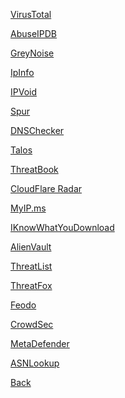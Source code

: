 [VirusTotal](https://www.virustotal.com/gui/home/search) 
<p id="hiddenTextVirusTotal"><p hidden>#reliable #AIO #community #hunting</p></p>


[AbuseIPDB](https://www.abuseipdb.com) 
<p id="hiddenTextAbuseIPDB"><p hidden>#community #reliable</p></p>


[GreyNoise](https://viz.greynoise.io) 
<p id="hiddenGreyNoise"><p hidden>#network</p></p>


[IpInfo](https://ipinfo.io) 
<p id="hiddenTextIpInfo"><p hidden>#osint</p></p>


[IPVoid](http://www.ipvoid.com) 
<p id="hiddenTextIPVoid"><p hidden>#osint #reversedns</p></p>


[Spur](https://spur.us/context) 
<p id="hiddenTextSpur"><p hidden>#vpn</p></p>


[DNSChecker](https://dnschecker.org/reverse-dns.php) 
<p id="hiddenTextDNSChecker"><p hidden>#reversedns</p></p>


[Talos](https://talosintelligence.com) 
<p id="hiddenTextTalos"><p hidden>#reputation #lateral</p></p>


[ThreatBook](https://threatbook.io) 
<p id="hiddenTextThreatBook"><p hidden></p></p>


[CloudFlare Radar](https://radar.cloudflare.com) 
<p id="hiddenTextCloudFlare"><p hidden>#osint</p></p>


[MyIP.ms](https://myip.ms) 
<p id="hiddenTextMyIP"><p hidden>#osint</p></p>


[IKnowWhatYouDownload](https://iknowwhatyoudownload.com) 
<p id="hiddenTextiKnowWhatYouDownload"><p hidden>#lateral #osint</p></p>


[AlienVault](https://otx.alienvault.com) 
<p id="hiddenTextAlienVault"><p hidden>#legacy #AIO</p></p>


[ThreatList](https://matthewroberts.io/api/threatlist/latest)
<p id="hiddenTextThreatList"><p hidden>#IoC</p></p>

[ThreatFox](https://threatfox.abuse.ch)
<p id="hiddenTextThreatFox"><p hidden>#IoC</p></p>

[Feodo](https://feodotracker.abuse.ch/downloads/ipblocklist_recommended.txt)
<p id="hiddenTextFeodo"><p hidden>#IoC</p></p>


[CrowdSec](https://app.crowdsec.net/cti)
<p id="hiddenTextCrowdSec"><p hidden>#reputation</p></p>


[MetaDefender](https://metadefender.com/#!/scan-file)
<p id="hiddenTextMetaDefender"><p hidden>#AIO #osint</p></p>

[ASNLookup](https://asnlookup.com)
<p id="hiddenTextASNLookup"><p hidden>#osint</p></p>









[Back](https://dolphinato.github.io/dolphinage/)

